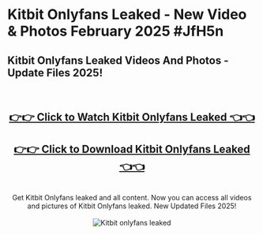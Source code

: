 # Kitbit Onlyfans Leaked - New Video & Photos February 2025 #JfH5n

<h2>Kitbit Onlyfans Leaked Videos And Photos - Update Files 2025!</h2>
<br>
<div align="center">
<h2><a href="https://links2leaks.com?utm_source=kitbit&utm_medium=git102" rel="nofollow">👉👉 Click to Watch Kitbit Onlyfans Leaked 👈👈</a></h2>
<h2><a href="https://links2leaks.com?utm_source=kitbit&utm_medium=git102" rel="nofollow">👉👉 Click to Download Kitbit Onlyfans Leaked 👈👈</a></h2>
<br>
Get Kitbit Onlyfans leaked and all content. Now you can access all videos and pictures of Kitbit Onlyfans leaked. New Updated Files 2025!
<br>
<br>
<a href="https://links2leaks.com?utm_source=kitbit&utm_medium=git102" rel="nofollow" data-target="animated-image.originalLink"><img src="https://i.ibb.co/Gkj2r4b/banner.png" alt="Kitbit onlyfans leaked" style="max-width: 100%; display: inline-block;" data-target="animated-image.originalImage"></a>
</div>
<br>
